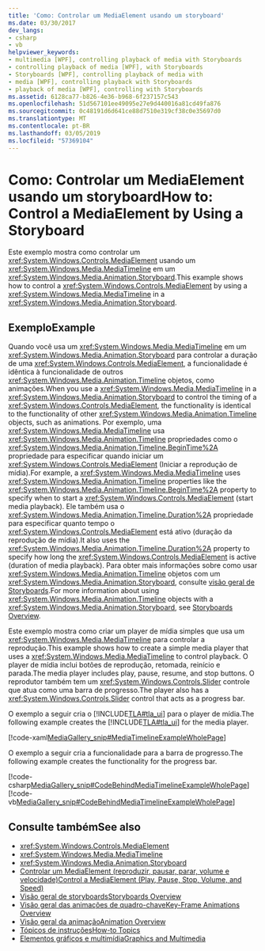 ```yaml
---
title: 'Como: Controlar um MediaElement usando um storyboard'
ms.date: 03/30/2017
dev_langs:
- csharp
- vb
helpviewer_keywords:
- multimedia [WPF], controlling playback of media with Storyboards
- controlling playback of media [WPF], with Storyboards
- Storyboards [WPF], controlling playback of media with
- media [WPF], controlling playback with Storyboards
- playback of media [WPF], controlling with Storyboards
ms.assetid: 6128ca77-b826-4e36-b968-6f237157c543
ms.openlocfilehash: 51d567101ee49095e27e9d440016a81cd49fa876
ms.sourcegitcommit: 0c48191d6d641ce88d7510e319cf38c0e35697d0
ms.translationtype: MT
ms.contentlocale: pt-BR
ms.lasthandoff: 03/05/2019
ms.locfileid: "57369104"
---
```

# <a name="how-to-control-a-mediaelement-by-using-a-storyboard"></a><span data-ttu-id="70518-102">Como: Controlar um MediaElement usando um storyboard</span><span class="sxs-lookup"><span data-stu-id="70518-102">How to: Control a MediaElement by Using a Storyboard</span></span>
<span data-ttu-id="70518-103">Este exemplo mostra como controlar um <xref:System.Windows.Controls.MediaElement> usando um <xref:System.Windows.Media.MediaTimeline> em um <xref:System.Windows.Media.Animation.Storyboard>.</span><span class="sxs-lookup"><span data-stu-id="70518-103">This example shows how to control a <xref:System.Windows.Controls.MediaElement> by using a <xref:System.Windows.Media.MediaTimeline> in a <xref:System.Windows.Media.Animation.Storyboard>.</span></span>  
  
## <a name="example"></a><span data-ttu-id="70518-104">Exemplo</span><span class="sxs-lookup"><span data-stu-id="70518-104">Example</span></span>  
 <span data-ttu-id="70518-105">Quando você usa um <xref:System.Windows.Media.MediaTimeline> em um <xref:System.Windows.Media.Animation.Storyboard> para controlar a duração de uma <xref:System.Windows.Controls.MediaElement>, a funcionalidade é idêntica à funcionalidade de outros <xref:System.Windows.Media.Animation.Timeline> objetos, como animações.</span><span class="sxs-lookup"><span data-stu-id="70518-105">When you use a <xref:System.Windows.Media.MediaTimeline> in a <xref:System.Windows.Media.Animation.Storyboard> to control the timing of a <xref:System.Windows.Controls.MediaElement>, the functionality is identical to the functionality of other <xref:System.Windows.Media.Animation.Timeline> objects, such as animations.</span></span> <span data-ttu-id="70518-106">Por exemplo, uma <xref:System.Windows.Media.MediaTimeline> usa <xref:System.Windows.Media.Animation.Timeline> propriedades como o <xref:System.Windows.Media.Animation.Timeline.BeginTime%2A> propriedade para especificar quando iniciar um <xref:System.Windows.Controls.MediaElement> (Iniciar a reprodução de mídia).</span><span class="sxs-lookup"><span data-stu-id="70518-106">For example, a <xref:System.Windows.Media.MediaTimeline> uses <xref:System.Windows.Media.Animation.Timeline> properties like the <xref:System.Windows.Media.Animation.Timeline.BeginTime%2A> property to specify when to start a <xref:System.Windows.Controls.MediaElement> (start media playback).</span></span> <span data-ttu-id="70518-107">Ele também usa o <xref:System.Windows.Media.Animation.Timeline.Duration%2A> propriedade para especificar quanto tempo o <xref:System.Windows.Controls.MediaElement> está ativo (duração da reprodução de mídia).</span><span class="sxs-lookup"><span data-stu-id="70518-107">It also uses the <xref:System.Windows.Media.Animation.Timeline.Duration%2A> property to specify how long the <xref:System.Windows.Controls.MediaElement> is active (duration of media playback).</span></span> <span data-ttu-id="70518-108">Para obter mais informações sobre como usar <xref:System.Windows.Media.Animation.Timeline> objetos com um <xref:System.Windows.Media.Animation.Storyboard>, consulte [visão geral de Storyboards](storyboards-overview.md).</span><span class="sxs-lookup"><span data-stu-id="70518-108">For more information about using <xref:System.Windows.Media.Animation.Timeline> objects with a <xref:System.Windows.Media.Animation.Storyboard>, see [Storyboards Overview](storyboards-overview.md).</span></span>  
  
 <span data-ttu-id="70518-109">Este exemplo mostra como criar um player de mídia simples que usa um <xref:System.Windows.Media.MediaTimeline> para controlar a reprodução.</span><span class="sxs-lookup"><span data-stu-id="70518-109">This example shows how to create a simple media player that uses a <xref:System.Windows.Media.MediaTimeline> to control playback.</span></span> <span data-ttu-id="70518-110">O player de mídia inclui botões de reprodução, retomada, reinício e parada.</span><span class="sxs-lookup"><span data-stu-id="70518-110">The media player includes play, pause, resume, and stop buttons.</span></span> <span data-ttu-id="70518-111">O reprodutor também tem um <xref:System.Windows.Controls.Slider> controle que atua como uma barra de progresso.</span><span class="sxs-lookup"><span data-stu-id="70518-111">The player also has a <xref:System.Windows.Controls.Slider> control that acts as a progress bar.</span></span>  
  
 <span data-ttu-id="70518-112">O exemplo a seguir cria o [!INCLUDE[TLA#tla_ui](../../../../includes/tlasharptla-ui-md.md)] para o player de mídia.</span><span class="sxs-lookup"><span data-stu-id="70518-112">The following example creates the [!INCLUDE[TLA#tla_ui](../../../../includes/tlasharptla-ui-md.md)] for the media player.</span></span>  
  
 [!code-xaml[MediaGallery_snip#MediaTimelineExampleWholePage](~/samples/snippets/visualbasic/VS_Snippets_Wpf/MediaGallery_snip/VB/MediaTimelineExample.xaml#mediatimelineexamplewholepage)]  
  
 <span data-ttu-id="70518-113">O exemplo a seguir cria a funcionalidade para a barra de progresso.</span><span class="sxs-lookup"><span data-stu-id="70518-113">The following example creates the functionality for the progress bar.</span></span>  
  
 [!code-csharp[MediaGallery_snip#CodeBehindMediaTimelineExampleWholePage](~/samples/snippets/csharp/VS_Snippets_Wpf/MediaGallery_snip/CSharp/MediaTimelineExample.xaml.cs#codebehindmediatimelineexamplewholepage)]
 [!code-vb[MediaGallery_snip#CodeBehindMediaTimelineExampleWholePage](~/samples/snippets/visualbasic/VS_Snippets_Wpf/MediaGallery_snip/VB/MediaTimelineExample.xaml.vb#codebehindmediatimelineexamplewholepage)]  
  
## <a name="see-also"></a><span data-ttu-id="70518-114">Consulte também</span><span class="sxs-lookup"><span data-stu-id="70518-114">See also</span></span>
- <xref:System.Windows.Controls.MediaElement>
- <xref:System.Windows.Media.MediaTimeline>
- <xref:System.Windows.Media.Animation.Storyboard>
- [<span data-ttu-id="70518-115">Controlar um MediaElement (reproduzir, pausar, parar, volume e velocidade)</span><span class="sxs-lookup"><span data-stu-id="70518-115">Control a MediaElement (Play, Pause, Stop, Volume, and Speed)</span></span>](how-to-control-a-mediaelement-play-pause-stop-volume-and-speed.md)
- [<span data-ttu-id="70518-116">Visão geral de storyboards</span><span class="sxs-lookup"><span data-stu-id="70518-116">Storyboards Overview</span></span>](storyboards-overview.md)
- [<span data-ttu-id="70518-117">Visão geral das animações de quadro-chave</span><span class="sxs-lookup"><span data-stu-id="70518-117">Key-Frame Animations Overview</span></span>](key-frame-animations-overview.md)
- [<span data-ttu-id="70518-118">Visão geral da animação</span><span class="sxs-lookup"><span data-stu-id="70518-118">Animation Overview</span></span>](animation-overview.md)
- [<span data-ttu-id="70518-119">Tópicos de instruções</span><span class="sxs-lookup"><span data-stu-id="70518-119">How-to Topics</span></span>](audio-and-video-how-to-topics.md)
- [<span data-ttu-id="70518-120">Elementos gráficos e multimídia</span><span class="sxs-lookup"><span data-stu-id="70518-120">Graphics and Multimedia</span></span>](index.md)
